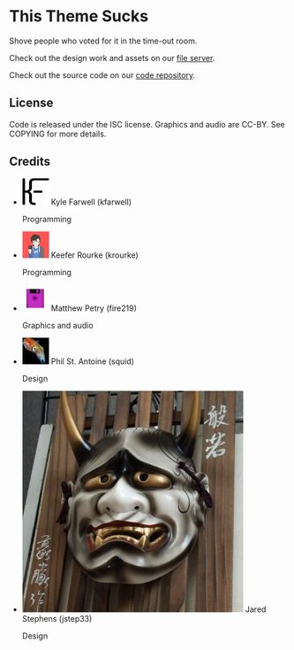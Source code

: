 This Theme Sucks
================
Shove people who voted for it in the time-out room.

Check out the design work and assets on our
[file server](https://files.gelatolabs.xyz/index.php/s/rm1B55WvKd2Xs6Z).

Check out the source code on our
[code repository](https://git.gelatolabs.xyz/gelato/thisthemesucks).

License
-------
Code is released under the ISC license. Graphics and audio are CC-BY. See
COPYING for more details.
                
Credits
-------
<ul class="collection">
  <li class="collection-item avatar">
    <img src="/img/kfarwell.png" class="avatar-img">
    <span class="title">Kyle Farwell (kfarwell)</span>
    <p>Programming</p>
    <a href="https://kfarwell.org/" class="secondary-content"><i class="mdi mdi-web"></i></a>
  </li>
  <li class="collection-item avatar">
    <img src="/img/krourke.png" class="avatar-img">
    <span class="title">Keefer Rourke (krourke)</span>
    <p>Programming</p>
    <a href="https://krourke.org/" class="secondary-content"><i class="mdi mdi-web"></i></a>
  </li>
  <li class="collection-item avatar">
    <img src="/img/fire219.png" class="avatar-img">
    <span class="title">Matthew Petry (fire219)</span>
    <p>Graphics and audio</p>
    <a href="https://fire219.kotori.me/" class="secondary-content"><i class="mdi mdi-web"></i></a>
  </li>
  <li class="collection-item avatar">
    <img src="/img/squid.jpg" class="avatar-img">
    <span class="title">Phil St. Antoine (squid)</span>
    <p>Design</p>
    <a href="https://phil.guhnoo.org/" class="secondary-content"><i class="mdi mdi-web"></i></a>
  </li>
  <li class="collection-item avatar">
    <img src="/img/jstep33.jpg" class="avatar-img">
    <span class="title">Jared Stephens (jstep33)</span>
    <p>Design</p>
    <a href="https://github.com/JStephens33" class="secondary-content"><i class="mdi mdi-web"></i></a>
  </li>
</ul>
